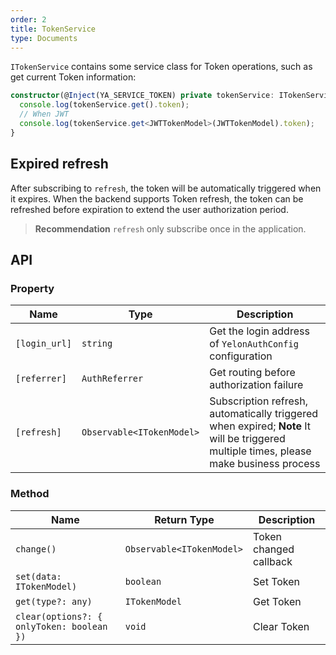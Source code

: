 ```yaml
---
order: 2
title: TokenService
type: Documents
---
```


`ITokenService` contains some service class for Token operations, such as get current Token information:

```ts
constructor(@Inject(YA_SERVICE_TOKEN) private tokenService: ITokenService) {
  console.log(tokenService.get().token);
  // When JWT
  console.log(tokenService.get<JWTTokenModel>(JWTTokenModel).token);
}
```

## Expired refresh

After subscribing to `refresh`, the token will be automatically triggered when it expires. When the backend supports Token refresh, the token can be refreshed before expiration to extend the user authorization period.

> **Recommendation** `refresh` only subscribe once in the application.

## API

### Property

| Name | Type | Description |
|------|------|-------------|
| `[login_url]` | `string` | Get the login address of `YelonAuthConfig` configuration |
| `[referrer]` | `AuthReferrer` | Get routing before authorization failure |
| `[refresh]` | `Observable<ITokenModel>` | Subscription refresh, automatically triggered when expired; **Note** It will be triggered multiple times, please make business process |

### Method

| Name | Return Type | Description |
|------|-------------|-------------|
| `change()` | `Observable<ITokenModel>` | Token changed callback |
| `set(data: ITokenModel)` | `boolean` | Set Token |
| `get(type?: any)` | `ITokenModel` | Get Token |
| `clear(options?: { onlyToken: boolean })` | `void` | Clear Token |
